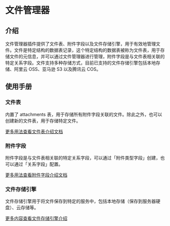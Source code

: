 # 文件管理器

<PluginInfo name="file-manager"></PluginInfo>

## 介绍

文件管理器插件提供了文件表、附件字段以及文件存储引擎，用于有效地管理文件。文件是特定结构的数据表记录，这个特定结构的数据表被称为文件表，用于存储文件的元信息，并可以通过文件管理器进行管理，附件字段是与文件表相关联的特定关系字段。文件支持多种存储方式，目前已支持的文件存储引擎包括本地存储、阿里云 OSS、亚马逊 S3 以及腾讯云 COS。

## 使用手册

### 文件表

内置了 attachments 表，用于存储所有附件字段关联的文件。除此之外，也可以创建新的文件表，用于存储特定文件。

[更多用法查看文件表介绍文档](/handbook/file-manager/file-collection)

### 附件字段

附件字段是与文件表相关联的特定关系字段，可以通过「附件类型字段」创建，也可以通过「关系字段」配置。

[更多用法查看附件字段介绍文档](/handbook/file-manager/field-attachment)

### 文件存储引擎

文件存储引擎用于将文件保存到特定的服务中，包括本地存储（保存到服务器硬盘）、云存储等。

[更多内容查看文件存储引擎介绍](./storage/index.md)
